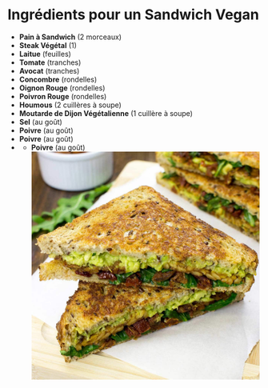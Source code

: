 # Ingrédients pour un Sandwich Vegan

- **Pain à Sandwich** (2 morceaux)
- **Steak Végétal** (1)
- **Laitue** (feuilles)
- **Tomate** (tranches)
- **Avocat** (tranches)
- **Concombre** (rondelles)
- **Oignon Rouge** (rondelles)
- **Poivron Rouge** (rondelles)
- **Houmous** (2 cuillères à soupe)
- **Moutarde de Dijon Végétalienne** (1 cuillère à soupe)
- **Sel** (au goût)
- **Poivre** (au goût)
- **Poivre** (au goût)
- - **Poivre** (au goût)
![Sandwich Vegan](Vegan.jpg)
